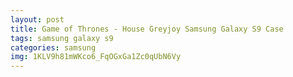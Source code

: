 ```yaml
---
layout: post
title: Game of Thrones - House Greyjoy Samsung Galaxy S9 Case
tags: samsung galaxy s9
categories: samsung
img: 1KLV9h81mWKco6_FqOGxGa1Zc0qUbN6Vy
---
```

